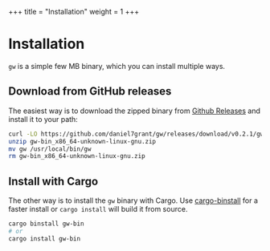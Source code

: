 +++
title = "Installation"
weight = 1
+++

# Installation

`gw` is a simple few MB binary, which you can install multiple ways.

## Download from GitHub releases

The easiest way is to download the zipped binary from [Github Releases](https://github.com/daniel7grant/gw/releases) and install it to your path:

```sh
curl -LO https://github.com/daniel7grant/gw/releases/download/v0.2.1/gw-bin_x86_64-unknown-linux-gnu.zip
unzip gw-bin_x86_64-unknown-linux-gnu.zip
mv gw /usr/local/bin/gw
rm gw-bin_x86_64-unknown-linux-gnu.zip
```

## Install with Cargo

The other way is to install the `gw` binary with Cargo. Use [cargo-binstall](https://github.com/cargo-bins/cargo-binstall) for a faster install or `cargo install` will build it from source.

```sh
cargo binstall gw-bin
# or
cargo install gw-bin
```
